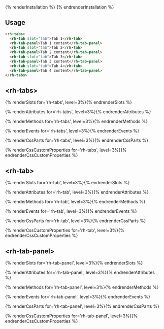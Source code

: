 {% renderInstallation %}
{% endrenderInstallation %}

## Usage
  ```html
  <rh-tabs>
    <rh-tab slot="tab">Tab 1</rh-tab>
    <rh-tab-panel>Tab 1 content</rh-tab-panel>
    <rh-tab slot="tab">Tab 2</rh-tab>
    <rh-tab-panel>Tab 2 content</rh-tab-panel>
    <rh-tab slot="tab">Tab 3</rh-tab>
    <rh-tab-panel>Tab 3 content</rh-tab-panel>
    <rh-tab slot="tab">Tab 4</rh-tab>
    <rh-tab-panel>Tab 4 content</rh-tab-panel>
  </rh-tabs>
  ```

## &lt;rh-tabs&gt;
  {% renderSlots for='rh-tabs', level=3%}{% endrenderSlots %}

  {% renderAttributes for='rh-tabs', level=3%}{% endrenderAttributes %}

  {% renderMethods for='rh-tabs', level=3%}{% endrenderMethods %}

  {% renderEvents for='rh-tabs', level=3%}{% endrenderEvents %}

  {% renderCssParts for='rh-tabs', level=3%}{% endrenderCssParts %}

  {% renderCssCustomProperties for='rh-tabs', level=3%}{% endrenderCssCustomProperties %}

## &lt;rh-tab&gt;
  {% renderSlots for='rh-tab', level=3%}{% endrenderSlots %}

  {% renderAttributes for='rh-tab', level=3%}{% endrenderAttributes %}

  {% renderMethods for='rh-tab', level=3%}{% endrenderMethods %}

  {% renderEvents for='rh-tab', level=3%}{% endrenderEvents %}

  {% renderCssParts for='rh-tab', level=3%}{% endrenderCssParts %}

  {% renderCssCustomProperties for='rh-tab', level=3%}{% endrenderCssCustomProperties %}


## &lt;rh-tab-panel&gt;
  {% renderSlots for='rh-tab-panel', level=3%}{% endrenderSlots %}

  {% renderAttributes for='rh-tab-panel', level=3%}{% endrenderAttributes %}

  {% renderMethods for='rh-tab-panel', level=3%}{% endrenderMethods %}

  {% renderEvents for='rh-tab-panel', level=3%}{% endrenderEvents %}

  {% renderCssParts for='rh-tab-panel', level=3%}{% endrenderCssParts %}

  {% renderCssCustomProperties for='rh-tab-panel', level=3%}{% endrenderCssCustomProperties %}

